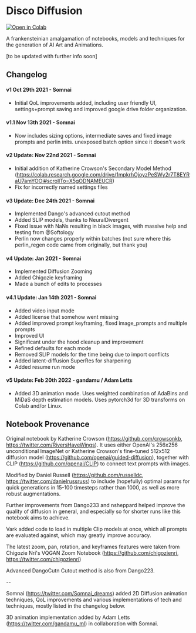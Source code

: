 # Disco Diffusion

<a href="https://colab.research.google.com/github/jakubknejzlik/disco-diffusion/blob/main/Disco_Diffusion.ipynb" target="_parent"><img src="https://colab.research.google.com/assets/colab-badge.svg" alt="Open in Colab"/></a>

A frankensteinian amalgamation of notebooks, models and techniques for the generation of AI Art and Animations.

[to be updated with further info soon]

## Changelog

#### v1 Oct 29th 2021 - Somnai

- Initial QoL improvements added, including user friendly UI, settings+prompt saving and improved google drive folder organization.

#### v1.1 Nov 13th 2021 - Somnai

- Now includes sizing options, intermediate saves and fixed image prompts and perlin inits. unexposed batch option since it doesn't work

#### v2 Update: Nov 22nd 2021 - Somnai

- Initial addition of Katherine Crowson's Secondary Model Method (https://colab.research.google.com/drive/1mpkrhOjoyzPeSWy2r7T8EYRaU7amYOOi#scrollTo=X5gODNAMEUCR)
- Fix for incorrectly named settings files

#### v3 Update: Dec 24th 2021 - Somnai

- Implemented Dango's advanced cutout method
- Added SLIP models, thanks to NeuralDivergent
- Fixed issue with NaNs resulting in black images, with massive help and testing from @Softology
- Perlin now changes properly within batches (not sure where this perlin_regen code came from originally, but thank you)

#### v4 Update: Jan 2021 - Somnai

- Implemented Diffusion Zooming
- Added Chigozie keyframing
- Made a bunch of edits to processes

#### v4.1 Update: Jan 14th 2021 - Somnai

- Added video input mode
- Added license that somehow went missing
- Added improved prompt keyframing, fixed image_prompts and multiple prompts
- Improved UI
- Significant under the hood cleanup and improvement
- Refined defaults for each mode
- Removed SLIP models for the time being due to import conflicts
- Added latent-diffusion SuperRes for sharpening
- Added resume run mode

#### v5 Update: Feb 20th 2022 - gandamu / Adam Letts

- Added 3D animation mode. Uses weighted combination of AdaBins and MiDaS depth estimation models. Uses pytorch3d for 3D transforms on Colab and/or Linux.

## Notebook Provenance

Original notebook by Katherine Crowson (https://github.com/crowsonkb, https://twitter.com/RiversHaveWings). It uses either OpenAI's 256x256 unconditional ImageNet or Katherine Crowson's fine-tuned 512x512 diffusion model (https://github.com/openai/guided-diffusion), together with CLIP (https://github.com/openai/CLIP) to connect text prompts with images.

Modified by Daniel Russell (https://github.com/russelldc, https://twitter.com/danielrussruss) to include (hopefully) optimal params for quick generations in 15-100 timesteps rather than 1000, as well as more robust augmentations.

Further improvements from Dango233 and nsheppard helped improve the quality of diffusion in general, and especially so for shorter runs like this notebook aims to achieve.

Vark added code to load in multiple Clip models at once, which all prompts are evaluated against, which may greatly improve accuracy.

The latest zoom, pan, rotation, and keyframes features were taken from Chigozie Nri's VQGAN Zoom Notebook (https://github.com/chigozienri, https://twitter.com/chigozienri)

Advanced DangoCutn Cutout method is also from Dango223.

--

Somnai (https://twitter.com/Somnai_dreams) added 2D Diffusion animation techniques, QoL improvements and various implementations of tech and techniques, mostly listed in the changelog below.

3D animation implementation added by Adam Letts (https://twitter.com/gandamu_ml) in collaboration with Somnai.
